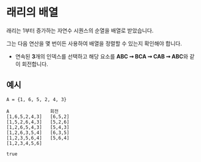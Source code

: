 # 래리의 배열

래리는 1부터 증가하는 자연수 시퀀스의 순열을 배열로 받았습니다.

그는 다음 연산을 몇 번이든 사용하여 배열을 정렬할 수 있는지 확인해야 합니다.
- 연속된 **3**개의 인덱스를 선택하고 해당 요소를 **ABC ➞ BCA ➞ CAB ➞ ABC**와 같이 회전합니다.

## 예시
```textV
A = {1, 6, 5, 2, 4, 3}

A		        회전
[1,6,5,2,4,3]	[6,5,2]
[1,5,2,6,4,3]	[5,2,6]
[1,2,6,5,4,3]	[5,4,3]
[1,2,6,3,5,4]	[6,3,5]
[1,2,3,5,6,4]	[5,6,4]
[1,2,3,4,5,6]

true
```